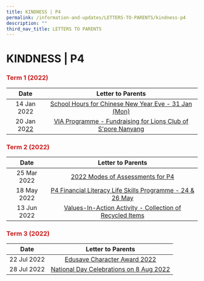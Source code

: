 ```yaml
---
title: KINDNESS | P4
permalink: /information-and-updates/LETTERS-TO-PARENTS/kindness-p4
description: ""
third_nav_title: LETTERS TO PARENTS
---
```

# KINDNESS | P4

### <span style = "color: #c81b1b"> <b>Term 1 (2022)</b> </span>

<table >
<thead>
  <tr>
    <th style="text-align: center;">Date</th>
    <th style="text-align: center;">Letter to Parents<br></th>
  </tr>
</thead>
<tbody style="text-align: center;">
  <tr>
    <td>14 Jan 2022</td>
    <td><a href="/files/INFORMATION%20AND%20UPDATES/Letter%20To%20Parents/Kindness%20P4/020%20Sch%20Hours%20on%20CNY%20Eve%2031%20Jan%202022.pdf" target = "_blank" >School Hours for Chinese New Year Eve - 31 Jan (Mon)</a><br></td>
  </tr>
  <tr>
    <td> 20 Jan 20<a href="https://jurongwestpri-moe-edu-sg-admin.cwp.sg/information-and-updates/letters-to-parents/goog_298990296" target = "_blank" >22</a></td>
    <td><a href="/files/INFORMATION%20AND%20UPDATES/Letter%20To%20Parents/Kindness%20P4/022%20VIA%20Programme%20Fundraising%20for%20Lions%20Club%20of%20Singapore%20Nanyang.pdf" target = "_blank" >VIA Programme - Fundraising for Lions Club of S'pore Nanyang</a> </td>
  </tr>
</tbody>
</table>

### <span style = "color: #c81b1b"> <b>Term 2 (2022)</b> </span>

<table>
<thead>
  <tr>
    <th style="text-align: center;">Date</th>
    <th style="text-align: center;">Letter to Parents<br></th>
  </tr>
</thead>
<tbody style="text-align: center;">
  <tr>
    <td>25 Mar 2022</td>
    <td><a href="/files/INFORMATION%20AND%20UPDATES/Letter%20To%20Parents/Kindness%20P4/030%20P4%20Modes%20of%20Assessments%20Letter%20to%20Parents.pdf" target = "_blank">2022 Modes of Assessments for P4</a></td>
  </tr>
  <tr>
    <td>18 May 2022 </td>
    <td><a href="/files/INFORMATION%20AND%20UPDATES/Letter%20To%20Parents/Kindness%20P4/043%20Financial%20Literacy%20for%20P4.pdf" target = "_blank">P4 Financial Literacy Life Skills Programme - 24 &amp; 26 May </a></td>
  </tr>
  <tr>
    <td>13 Jun 2022 </td>
    <td><a href="/files/INFORMATION%20AND%20UPDATES/Letter%20To%20Parents/Kindness%20P4/044%20Collection%20of%20Recycled%20items.pdf" target = "_blank">Values-In-Action Activity - Collection of Recycled Items </a></td>
  </tr>
</tbody>
</table>

### <span style = "color: #c81b1b"> <b>Term 3 (2022)</b> </span>

<table>
<thead>
  <tr>
    <th style="text-align: center;">Date</th>
    <th style="text-align: center;">Letter to Parents<br></th>
  </tr>
</thead>
<tbody style="text-align: center;">
  <tr>
    <td>22 Jul 2022</td>
    <td><a href="/files/INFORMATION%20AND%20UPDATES/Letter%20To%20Parents/Kindness%20P4/050%20ECHA%20letter%20to%20parents%202022.pdf" target = "_blank">Edusave Character Award 2022 </a></td>
  </tr>
  <tr>
    <td> 28 Jul 2022</td>
    <td> <a href="/files/INFORMATION%20AND%20UPDATES/Letter%20To%20Parents/Kindness%20P4/058%20National%20Day%20Celebrations%20on%208%20Aug%202022.pdf" target = "_blank">National Day Celebrations on 8 Aug 2022</a></td>
  </tr>
</tbody>
</table>